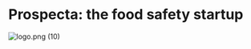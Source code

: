 # Prospecta: the food safety startup

![logo.png (10)](https://github.com/juancolonna/prospecta/blob/main/logo.png)
